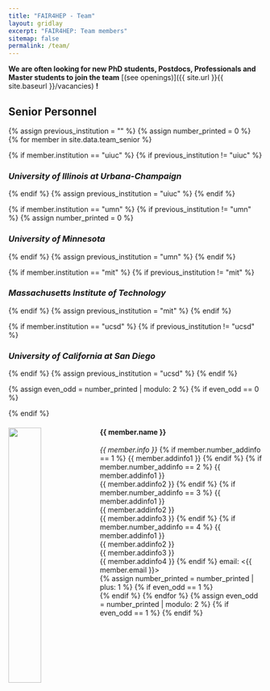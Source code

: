 ```yaml
---
title: "FAIR4HEP - Team"
layout: gridlay
excerpt: "FAIR4HEP: Team members"
sitemap: false
permalink: /team/
---
```


**We are often looking for new PhD students, Postdocs, Professionals and Master students to join the team** [(see openings)]({{ site.url }}{{ site.baseurl }}/vacancies) **!**

## **Senior Personnel**

{% assign previous_institution = "" %}
{% assign number_printed = 0 %}
{% for member in site.data.team_senior %}

{% if member.institution == "uiuc" %}
  {% if previous_institution != "uiuc" %}
  <br>
### *University of Illinois at Urbana-Champaign*  
  {% endif %}
  {% assign previous_institution = "uiuc" %}
{% endif %}

{% if member.institution == "umn" %}
  {% if previous_institution != "umn" %}
  {% assign number_printed = 0 %}
### *University of Minnesota*
  {% endif %}
  {% assign previous_institution = "umn" %}
{% endif %}

{% if member.institution == "mit" %}
  {% if previous_institution != "mit" %}
### *Massachusetts Institute of Technology*
  {% endif %}
  {% assign previous_institution = "mit" %}
{% endif %}

{% if member.institution == "ucsd" %}
  {% if previous_institution != "ucsd" %}
### *University of California at San Diego*
  {% endif %}
  {% assign previous_institution = "ucsd" %}
{% endif %}

{% assign even_odd = number_printed | modulo: 2 %}
{% if even_odd == 0 %}
  <div class="row">
{% endif %}
<div class="col-sm-6 clearfix">
  <img src="{{ site.url }}{{ site.baseurl }}/images/teampic/{{ member.photo }}" class="img-responsive" width="36%" style="float: left" />
  <h4>{{ member.name }}</h4>
  <i>{{ member.info }}</i>
  {% if member.number_addinfo == 1 %}
  {{ member.addinfo1 }}
  {% endif %}
  {% if member.number_addinfo == 2 %}
  {{ member.addinfo1 }} <br>
  {{ member.addinfo2 }}
  {% endif %}
  {% if member.number_addinfo == 3 %}
  {{ member.addinfo1 }} <br>
  {{ member.addinfo2 }} <br>
  {{ member.addinfo3 }}
  {% endif %}
  {% if member.number_addinfo == 4 %}
  {{ member.addinfo1 }} <br>
  {{ member.addinfo2 }} <br>
  {{ member.addinfo3 }} <br>
  {{ member.addinfo4 }}
  {% endif %}
  email: <{{ member.email }}>
</div>
{% assign number_printed = number_printed | plus: 1 %}
{% if even_odd == 1 %}
  </div>
{% endif %}
{% endfor %}
{% assign even_odd = number_printed | modulo: 2 %}
{% if even_odd == 1 %}
</div>
{% endif %}
